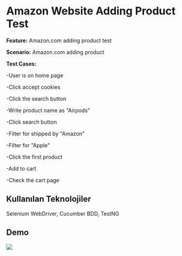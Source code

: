 # Amazon Website Adding Product Test

**Feature:** Amazon.com adding product test

  **Scenario:** Amazon.com adding product

  **Test Cases:**

-User is on home page

  -Click accept cookies

  -Click the search button

  -Write product name as "Airpods"

  -Click search button

  -Filter for shipped by "Amazon"

  -Filter for "Apple"

  -Click the first product

  -Add to cart

  -Check the cart page



## Kullanılan Teknolojiler

Selenium WebDriver, Cucumber BDD, TestNG

  
## Demo

![](amazonproduct.gif)

